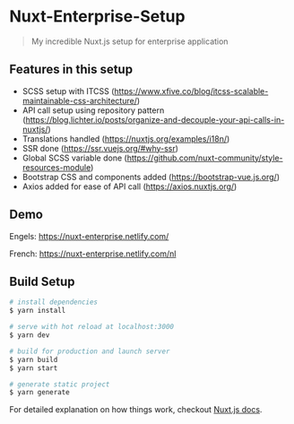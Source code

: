 # Nuxt-Enterprise-Setup

> My incredible Nuxt.js setup for enterprise application

## Features in this setup

* SCSS setup with ITCSS (https://www.xfive.co/blog/itcss-scalable-maintainable-css-architecture/)
* API call setup using repository pattern (https://blog.lichter.io/posts/organize-and-decouple-your-api-calls-in-nuxtjs/)
* Translations handled (https://nuxtjs.org/examples/i18n/)
* SSR done (https://ssr.vuejs.org/#why-ssr)
* Global SCSS variable done (https://github.com/nuxt-community/style-resources-module)
* Bootstrap CSS and components added (https://bootstrap-vue.js.org/)
* Axios added for ease of API call (https://axios.nuxtjs.org/)

## Demo

Engels:  https://nuxt-enterprise.netlify.com/

French: https://nuxt-enterprise.netlify.com/nl

## Build Setup

``` bash
# install dependencies
$ yarn install

# serve with hot reload at localhost:3000
$ yarn dev

# build for production and launch server
$ yarn build
$ yarn start

# generate static project
$ yarn generate
```

For detailed explanation on how things work, checkout [Nuxt.js docs](https://nuxtjs.org).
